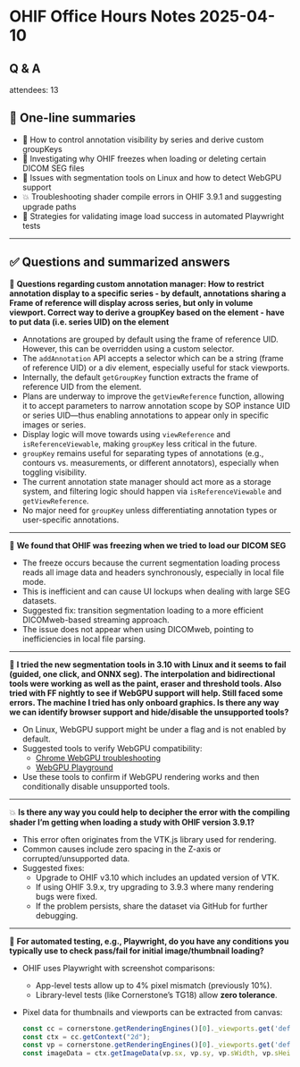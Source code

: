 # OHIF Office Hours Notes 2025-04-10

## Q & A

attendees: 13



## 📌 One-line summaries

- 🧩 How to control annotation visibility by series and derive custom groupKeys
- 🐛 Investigating why OHIF freezes when loading or deleting certain DICOM SEG files
- 🧠 Issues with segmentation tools on Linux and how to detect WebGPU support
- 💥 Troubleshooting shader compile errors in OHIF 3.9.1 and suggesting upgrade paths
- 🧪 Strategies for validating image load success in automated Playwright tests


---

## ✅ Questions and summarized answers


🧩 **Questions regarding custom annotation manager: How to restrict annotation display to a specific series - by default, annotations sharing a Frame of reference will display across series, but only in volume viewport. Correct way to derive a groupKey based on the element - have to put data (i.e. series UID) on the element**
- Annotations are grouped by default using the frame of reference UID. However, this can be overridden using a custom selector.
- The `addAnnotation` API accepts a selector which can be a string (frame of reference UID) or a div element, especially useful for stack viewports.
- Internally, the default `getGroupKey` function extracts the frame of reference UID from the element.
- Plans are underway to improve the `getViewReference` function, allowing it to accept parameters to narrow annotation scope by SOP instance UID or series UID—thus enabling annotations to appear only in specific images or series.
- Display logic will move towards using `viewReference` and `isReferenceViewable`, making `groupKey` less critical in the future.
- `groupKey` remains useful for separating types of annotations (e.g., contours vs. measurements, or different annotators), especially when toggling visibility.
- The current annotation state manager should act more as a storage system, and filtering logic should happen via `isReferenceViewable` and `getViewReference`.
- No major need for `groupKey` unless differentiating annotation types or user-specific annotations.

---

🐛 **We found that OHIF was freezing when we tried to load our DICOM SEG**
- The freeze occurs because the current segmentation loading process reads all image data and headers synchronously, especially in local file mode.
- This is inefficient and can cause UI lockups when dealing with large SEG datasets.
- Suggested fix: transition segmentation loading to a more efficient DICOMweb-based streaming approach.
- The issue does not appear when using DICOMweb, pointing to inefficiencies in local file parsing.


---

🧠 **I tried the new segmentation tools in 3.10 with Linux and it seems to fail (guided, one click, and ONNX seg). The interpolation and bidirectional tools were working as well as the paint, eraser and threshold tools. Also tried with FF nightly to see if WebGPU support will help. Still faced some errors. The machine I tried has only onboard graphics. Is there any way we can identify browser support and hide/disable the unsupported tools?**
- On Linux, WebGPU support might be under a flag and is not enabled by default.
- Suggested tools to verify WebGPU compatibility:
  - [Chrome WebGPU troubleshooting](https://developer.chrome.com/docs/web-platform/webgpu/troubleshooting-tips)
  - [WebGPU Playground](https://06wj.github.io/WebGPU-Playground/#/Samples/HelloCanvas)
- Use these tools to confirm if WebGPU rendering works and then conditionally disable unsupported tools.

---

💥 **Is there any way you could help to decipher the error with the compiling shader I’m getting when loading a study with OHIF version 3.9.1?**
- This error often originates from the VTK.js library used for rendering.
- Common causes include zero spacing in the Z-axis or corrupted/unsupported data.
- Suggested fixes:
  - Upgrade to OHIF v3.10 which includes an updated version of VTK.
  - If using OHIF 3.9.x, try upgrading to 3.9.3 where many rendering bugs were fixed.
  - If the problem persists, share the dataset via GitHub for further debugging.

---

🧪 **For automated testing, e.g., Playwright, do you have any conditions you typically use to check pass/fail for initial image/thumbnail loading?**
- OHIF uses Playwright with screenshot comparisons:
  - App-level tests allow up to 4% pixel mismatch (previously 10%).
  - Library-level tests (like Cornerstone’s TG18) allow **zero tolerance**.
- Pixel data for thumbnails and viewports can be extracted from canvas:
  
  ```js
  const cc = cornerstone.getRenderingEngines()[0]._viewports.get('default').canvas;
  const ctx = cc.getContext("2d");
  const vp = cornerstone.getRenderingEngines()[0]._viewports.get('default');
  const imageData = ctx.getImageData(vp.sx, vp.sy, vp.sWidth, vp.sHeight);
```
